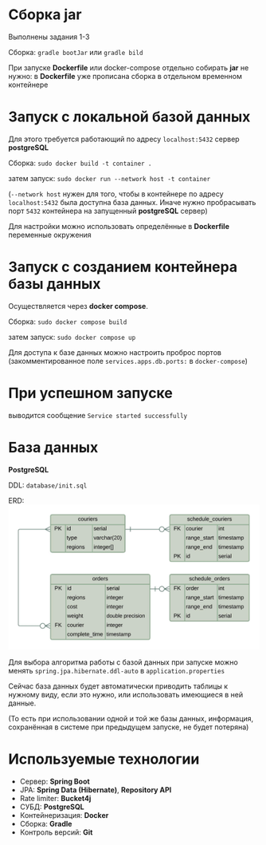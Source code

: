 # Сборка jar

Выполнены задания 1-3

Сборка: `gradle bootJar` или `gradle bild`

При запуске **Dockerfile** или docker-compose отдельно собирать **jar** не нужно: в **Dockerfile** уже прописана сборка в отдельном временном контейнере

# Запуск с локальной базой данных
Для этого требуется работающий по адресу `localhost:5432` сервер **postgreSQL**

Сборка: `sudo docker build -t container .`

затем запуск: `sudo docker run --network host -t container`

(`--network host` нужен для того, чтобы в контейнере по адресу `localhost:5432` была доступна база данных. Иначе нужно пробрасывать порт `5432` контейнера на запущенный **postgreSQL** сервер)

Для настройки можно использовать определённые в **Dockerfile** переменные окружения

# Запуск с созданием контейнера базы данных

Осуществляется через **docker compose**.

Сборка: `sudo docker compose build`

затем запуск: `sudo docker compose up`

Для доступа к базе данных можно настроить проброс портов (закомментированное поле `services.apps.db.ports:` в `docker-compose`)


# При успешном запуске
выводится сообщение `Service started successfully`


# База данных
**PostgreSQL**

DDL: `database/init.sql`

ERD:
![](database/ya-lavka.jpeg)

Для выбора алгоритма работы с базой данных при запуске можно менять `spring.jpa.hibernate.ddl-auto` в `application.properties`

Сейчас база данных будет автоматически приводить таблицы к нужному виду, если это нужно, или использовать имеющиеся в ней данные.

(То есть при использовании одной и той же базы данных, информация, сохранённая в системе при предыдущем запуске, не будет потеряна)

# Используемые технологии

* Сервер: **Spring Boot**
* JPA: **Spring Data (Hibernate)**, **Repository API**
* Rate limiter: **Bucket4j**
* СУБД: **PostgreSQL**
* Контейнеризация: **Docker**
* Сборка: **Gradle**
* Контроль версий: **Git**
